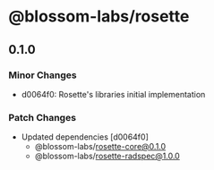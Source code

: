 # @blossom-labs/rosette

## 0.1.0

### Minor Changes

- d0064f0: Rosette's libraries initial implementation

### Patch Changes

- Updated dependencies [d0064f0]
  - @blossom-labs/rosette-core@0.1.0
  - @blossom-labs/rosette-radspec@1.0.0
